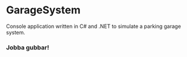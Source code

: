 # GarageSystem
Console application written in C# and .NET to simulate a parking garage system.

### Jobba gubbar!
